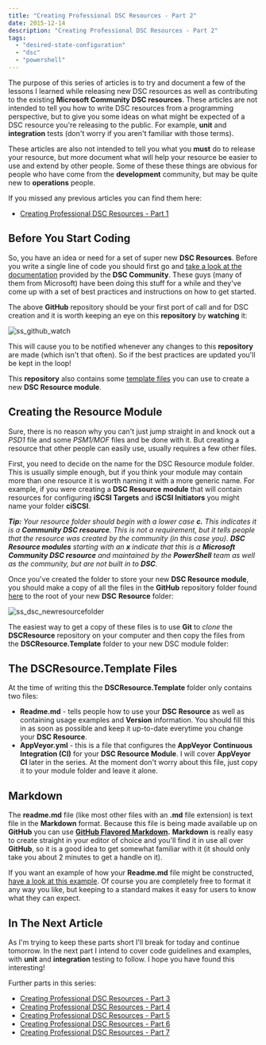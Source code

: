 ```yaml
---
title: "Creating Professional DSC Resources - Part 2"
date: 2015-12-14
description: "Creating Professional DSC Resources - Part 2"
tags:
  - "desired-state-configuration"
  - "dsc"
  - "powershell"
---
```


The purpose of this series of articles is to try and document a few of the lessons I learned while releasing new DSC resources as well as contributing to the existing **Microsoft Community DSC resources**. These articles are not intended to tell you how to write DSC resources from a programming perspective, but to give you some ideas on what might be expected of a DSC resource you're releasing to the public. For example, **unit** and **integration** tests (don't worry if you aren't familiar with those terms).

These articles are also not intended to tell you what you **must** do to release your resource, but more document what will help your resource be easier to use and extend by other people. Some of these these things are obvious for people who have come from the **development** community, but may be quite new to **operations** people.

If you missed any previous articles you can find them here:

- [Creating Professional DSC Resources - Part 1](/blog/creating-professional-dsc-resources-part-1/)

## Before You Start Coding

So, you have an idea or need for a set of super new **DSC Resources**. Before you write a single line of code you should first go and [take a look at the documentation](https://github.com/PowerShell/DscResources) provided by the **DSC Community**. These guys (many of them from Microsoft) have been doing this stuff for a while and they've come up with a set of best practices and instructions on how to get started.

The above **GitHub** repository should be your first port of call and for DSC creation and it is worth keeping an eye on this **repository** by **watching** it:

![ss_github_watch](/assets/images/screenshots/ss_github_watch.png)

This will cause you to be notified whenever any changes to this **repository** are made (which isn't that often). So if the best practices are updated you'll be kept in the loop!

This **repository** also contains some [template files](https://github.com/PowerShell/DscResources/tree/master/DscResource.Template) you can use to create a new **DSC Resource module**.

## Creating the Resource Module

Sure, there is no reason why you can't just jump straight in and knock out a _PSD1_ file and some _PSM1/MOF_ files and be done with it. But creating a resource that other people can easily use, usually requires a few other files.

First, you need to decide on the name for the DSC Resource module folder. This is usually simple enough, but if you think your module may contain more than one resource it is worth naming it with a more generic name. For example, if you were creating a **DSC Resource** **module** that will contain resources for configuring **iSCSI Targets** and **iSCSI Initiators** you might name your folder **ciSCSI**.

_**Tip:**_ _Your resource folder should begin with a lower case_ _**c.**_ _This indicates it is a **Community DSC resource**. This is not a requirement, but it tells people that the resource was created by the community (in this case you). **DSC Resource modules** starting with an **x** indicate that this is a **Microsoft Community DSC resource** and maintained by the **PowerShell** team as well as the community, but are not built in to **DSC**._

Once you've created the folder to store your new **DSC Resource module**, you should make a copy of all the files in the **GitHub** repository folder found [here](https://github.com/PowerShell/DscResources/tree/master/DscResource.Template) to the root of your new **DSC** **Resource** folder:

![ss_dsc_newresourcefolder](/assets/images/screenshots/ss_dsc_newresourcefolder.png)

The easiest way to get a copy of these files is to use **Git** to _clone_ the **DSCResource** repository on your computer and then copy the files from the **DSCResource.Template** folder to your new DSC module folder:

## The DSCResource.Template Files

At the time of writing this the **DSCResource.Template** folder only contains two files:

- **Readme.md** - tells people how to use your **DSC Resource** as well as containing usage examples and **Version** information. You should fill this in as soon as possible and keep it up-to-date everytime you change your **DSC Resource**.
- **AppVeyor.yml** - this is a file that configures the **AppVeyor** **Continuous Integration (CI)** for your **DSC Resource Module**. I will cover **AppVeyor CI** later in the series. At the moment don't worry about this file, just copy it to your module folder and leave it alone.

## Markdown

The **readme.md** file (like most other files with an **.md** file extension) is text file in the **Markdown** format. Because this file is being made available up on **GitHub** you can use **[GitHub Flavored Markdown](https://help.github.com/articles/github-flavored-markdown/).** **Markdown** is really easy to create straight in your editor of choice and you'll find it in use all over **GitHub**, so it is a good idea to get somewhat familiar with it (it should only take you about 2 minutes to get a handle on it).

If you want an example of how your **Readme.md** file might be constructed, [have a look at this example](https://github.com/PowerShell/xNetworking/blob/dev/README.md). Of course you are completely free to format it any way you like, but keeping to a standard makes it easy for users to know what they can expect.

## In The Next Article

As I'm trying to keep these parts short I'll break for today and continue tomorrow. In the next part I intend to cover code guidelines and examples, with **unit** and **integration** testing to follow. I hope you have found this interesting!

Further parts in this series:

- [Creating Professional DSC Resources - Part 3](/blog/creating-professional-dsc-resources-part-3/)
- [Creating Professional DSC Resources - Part 4](/blog/creating-professional-dsc-resources-part-4/)
- [Creating Professional DSC Resources - Part 5](/blog/creating-professional-dsc-resources-part-5/)
- [Creating Professional DSC Resources - Part 6](/blog/creating-professional-dsc-resources-part-6/)
- [Creating Professional DSC Resources - Part 7](/blog/creating-professional-dsc-resources-part-7/)
